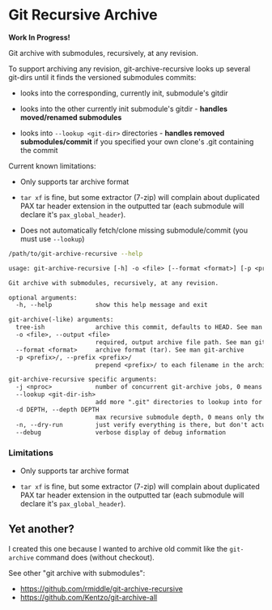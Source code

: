 
# Git Recursive Archive

**Work In Progress!**

Git archive with submodules, recursively, at any revision.

To support archiving any revision, git-archive-recursive looks up several
git-dirs until it finds the versioned submodules commits:

- looks into the corresponding, currently init, submodule's gitdir

- looks into the other currently init submodule's gitdir - **handles
  moved/renamed submodules**

- looks into `--lookup <git-dir>` directories - **handles removed
  submodules/commit** if you specified your own clone's .git containing the
  commit

Current known limitations:

- Only supports tar archive format

- `tar xf` is fine, but some extractor (7-zip) will complain about duplicated
  PAX tar header extension in the outputted tar (each submodule will declare
  it's `pax_global_header`).

- Does not automatically fetch/clone missing submodule/commit (you must use
  `--lookup`)

```bash
/path/to/git-archive-recursive --help
```

```txt
usage: git-archive-recursive [-h] -o <file> [--format <format>] [-p <prefix>/] [-j <nproc>] [--lookup <git-dir-ish>] [-d DEPTH] [-n] [--debug] [tree-ish]

Git archive with submodules, recursively, at any revision.

optional arguments:
  -h, --help            show this help message and exit

git-archive(-like) arguments:
  tree-ish              archive this commit, defaults to HEAD. See man git-archive
  -o <file>, --output <file>
                        required, output archive file path. See man git-archive
  --format <format>     archive format (tar). See man git-archive
  -p <prefix>/, --prefix <prefix>/
                        prepend <prefix>/ to each filename in the archive. See man git-archive

git-archive-recursive specific arguments:
  -j <nproc>            number of concurrent git-archive jobs, 0 means infinity, defaults to 12
  --lookup <git-dir-ish>
                        add more ".git" directories to lookup into for old submodule commits
  -d DEPTH, --depth DEPTH
                        max recursive submodule depth, 0 means only the top git, -1 means infinite depth (the default)
  -n, --dry-run         just verify everything is there, but don't actually create the output archive
  --debug               verbose display of debug information
```

### Limitations

- Only supports tar archive format

- `tar xf` is fine, but some extractor (7-zip) will complain about duplicated
  PAX tar header extension in the outputted tar (each submodule will declare
  it's `pax_global_header`).


## Yet another?

I created this one because I wanted to archive old commit like the `git-archive`
command does (without checkout).

See other "git archive with submodules":

- https://github.com/rmiddle/git-archive-recursive
- https://github.com/Kentzo/git-archive-all
